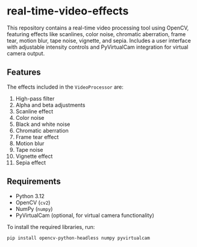 # real-time-video-effects
This repository contains a real-time video processing tool using OpenCV, featuring effects like scanlines, color noise, chromatic aberration, frame tear, motion blur, tape noise, vignette, and sepia. Includes a user interface with adjustable intensity controls and PyVirtualCam integration for virtual camera output.

## Features

The effects included in the `VideoProcessor` are:

1. High-pass filter
2. Alpha and beta adjustments
3. Scanline effect
4. Color noise
5. Black and white noise
6. Chromatic aberration
7. Frame tear effect
8. Motion blur
9. Tape noise
10. Vignette effect
11. Sepia effect

## Requirements

- Python 3.12
- OpenCV (`cv2`)
- NumPy (`numpy`)
- PyVirtualCam (optional, for virtual camera functionality)

To install the required libraries, run:

```bash
pip install opencv-python-headless numpy pyvirtualcam
